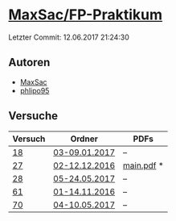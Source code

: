 # [MaxSac/FP-Praktikum](https://github.com/MaxSac/FP-Praktikum)

Letzter Commit: 12.06.2017 21:24:30

## Autoren
- [MaxSac](https://github.com/MaxSac)
- [phlipo95](https://github.com/phlipo95)

## Versuche

|       Versuch        |                                     Ordner                                      |                                                                          PDFs                                                                           |
|----------------------|---------------------------------------------------------------------------------|---------------------------------------------------------------------------------------------------------------------------------------------------------|
|[18](../../versuch/18)|[03-09.01.2017](https://github.com/MaxSac/FP-Praktikum/tree/master/03-09.01.2017)|–                                                                                                                                                        |
|[27](../../versuch/27)|[02-12.12.2016](https://github.com/MaxSac/FP-Praktikum/tree/master/02-12.12.2016)|[main.pdf](https://docs.google.com/viewer?url=https://raw.githubusercontent.com/NicoWeio/awesome-ap-pdfs/main/MaxSac%E2%88%95FP-Praktikum/27/main.pdf) \*|
|[28](../../versuch/28)|[05-24.05.2017](https://github.com/MaxSac/FP-Praktikum/tree/master/05-24.05.2017)|–                                                                                                                                                        |
|[61](../../versuch/61)|[01-14.11.2016](https://github.com/MaxSac/FP-Praktikum/tree/master/01-14.11.2016)|–                                                                                                                                                        |
|[70](../../versuch/70)|[04-10.05.2017](https://github.com/MaxSac/FP-Praktikum/tree/master/04-10.05.2017)|–                                                                                                                                                        |
